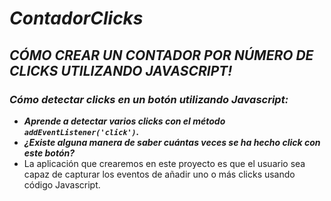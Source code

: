 # **_ContadorClicks_**

## **_CÓMO CREAR UN CONTADOR POR NÚMERO DE CLICKS UTILIZANDO JAVASCRIPT!_**

### **_Cómo detectar clicks en un botón utilizando Javascript:_**

- **_Aprende a detectar varios clicks con el método ```addEventListener('click')```._**
- **_¿Existe alguna manera de saber cuántas veces se ha hecho click con este botón?_**
- La aplicación que crearemos en este proyecto es que el usuario sea capaz de capturar los eventos de añadir uno o más clicks usando código Javascript.
